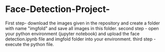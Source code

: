 # Face-Detection-Project-
First step- download the images given in the repository and create a folder with name "imgfold" and save all images in this folder.
second step - open your python environment (jupyter notebook) and upload the face detection.ipynb file and imgfold folder into your environment.
third step - execute the python file.
